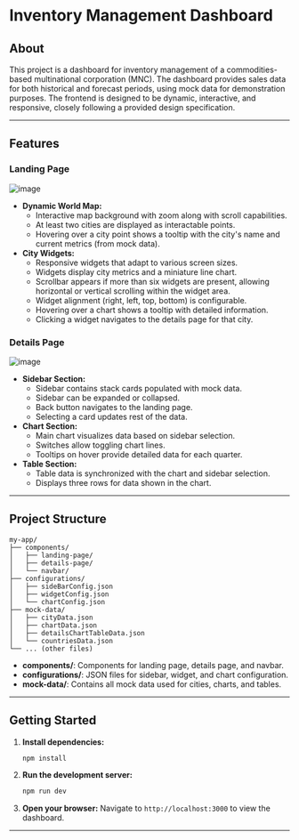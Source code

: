 # Inventory Management Dashboard

## About

This project is a dashboard for inventory management of a commodities-based multinational corporation (MNC). The dashboard provides sales data for both historical and forecast periods, using mock data for demonstration purposes. The frontend is designed to be dynamic, interactive, and responsive, closely following a provided design specification.

---

## Features

### Landing Page

![image](https://github.com/user-attachments/assets/343d90df-12ab-4922-866b-7a7fe41b4757)


- **Dynamic World Map:**
  - Interactive map background with zoom along with scroll capabilities.
  - At least two cities are displayed as interactable points.
  - Hovering over a city point shows a tooltip with the city's name and current metrics (from mock data).
- **City Widgets:**
  - Responsive widgets that adapt to various screen sizes.
  - Widgets display city metrics and a miniature line chart.
  - Scrollbar appears if more than six widgets are present, allowing horizontal or vertical scrolling within the widget area.
  - Widget alignment (right, left, top, bottom) is configurable.
  - Hovering over a chart shows a tooltip with detailed information.
  - Clicking a widget navigates to the details page for that city.

### Details Page

![image](https://github.com/user-attachments/assets/41ab69a8-d486-43bf-8b06-872a470e72fc)


- **Sidebar Section:**
  - Sidebar contains stack cards populated with mock data.
  - Sidebar can be expanded or collapsed.
  - Back button navigates to the landing page.
  - Selecting a card updates rest of the data.
- **Chart Section:**
  - Main chart visualizes data based on sidebar selection.
  - Switches allow toggling chart lines.
  - Tooltips on hover provide detailed data for each quarter.
- **Table Section:**
  - Table data is synchronized with the chart and sidebar selection.
  - Displays three rows for data shown in the chart.

---

## Project Structure

```
my-app/
├── components/
│   ├── landing-page/
│   ├── details-page/
│   └── navbar/
├── configurations/
│   ├── sideBarConfig.json
│   ├── widgetConfig.json
│   └── chartConfig.json
├── mock-data/
│   ├── cityData.json
│   ├── chartData.json
│   ├── detailsChartTableData.json
│   └── countriesData.json
└── ... (other files)
```

- **components/**: Components for landing page, details page, and navbar.
- **configurations/**: JSON files for sidebar, widget, and chart configuration.
- **mock-data/**: Contains all mock data used for cities, charts, and tables.

---

## Getting Started

1. **Install dependencies:**
   ```bash
   npm install
   ```
2. **Run the development server:**
   ```bash
   npm run dev
   ```
3. **Open your browser:**
   Navigate to `http://localhost:3000` to view the dashboard.

---
